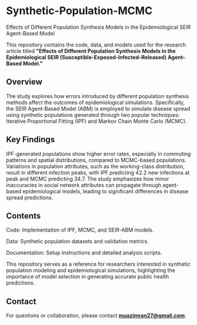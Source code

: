 # Synthetic-Population-MCMC

Effects of Different Population Synthesis Models in the Epidemiological SEIR Agent-Based Model

This repository contains the code, data, and models used for the research article titled **"Effects of Different Population Synthesis Models in the Epidemiological SEIR (Susceptible-Exposed-Infected-Released) Agent-Based Model."**

## Overview

The study explores how errors introduced by different population synthesis methods affect the outcomes of epidemiological simulations. Specifically, the SEIR Agent-Based Model (ABM) is employed to simulate disease spread using synthetic populations generated through two popular techniques: Iterative Proportional Fitting (IPF) and Markov Chain Monte Carlo (MCMC).

## Key Findings

IPF-generated populations show higher error rates, especially in commuting patterns and spatial distributions, compared to MCMC-based populations.
Variations in population attributes, such as the working-class distribution, result in different infection peaks, with IPF predicting 42.2 new infections at peak and MCMC predicting 34.7.
The study emphasizes how minor inaccuracies in social network attributes can propagate through agent-based epidemiological models, leading to significant differences in disease spread predictions.

## Contents

Code: Implementation of IPF, MCMC, and SEIR-ABM models.

Data: Synthetic population datasets and validation metrics.

Documentation: Setup instructions and detailed analysis scripts.

This repository serves as a reference for researchers interested in synthetic population modeling and epidemiological simulations, highlighting the importance of model selection in generating accurate public health predictions.

## Contact
For questions or collaboration, please contact **muazimran27@gmail.com**.
